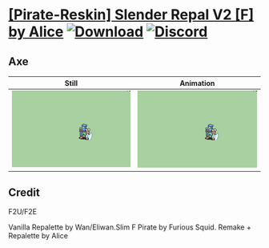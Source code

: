 # [\[Pirate-Reskin\] Slender Repal V2 \[F\] by Alice](./) [![Download](https://img.shields.io/badge/Download--red?style=social&logo=github)](https://minhaskamal.github.io/DownGit/#/home?url=https://github.com/Klokinator/FE-Repo/tree/main/Battle%20Animations%2FInfantry%20-%20(Axe)%20Brigs%2C%20Pirates%2C%20Zerkers%2F%5BPirate-Reskin%5D%20Slender%20Repal%20V2%20%5BF%5D%20by%20Alice%2F3.%20Axe%20(Magic%20Axe)) [![Discord](https://img.shields.io/badge/Discord--blue?style=social&logo=discord)](https://discord.gg/C7VNGnyTPA)

## Axe

| Still | Animation |
| :---: | :-------: |
| ![Axe still](./Axe_000.png) | ![Axe](./Axe.gif) |

## Credit

F2U/F2E

Vanilla Repalette by Wan/Eliwan.Slim F Pirate by Furious Squid. Remake + Repalette by Alice
